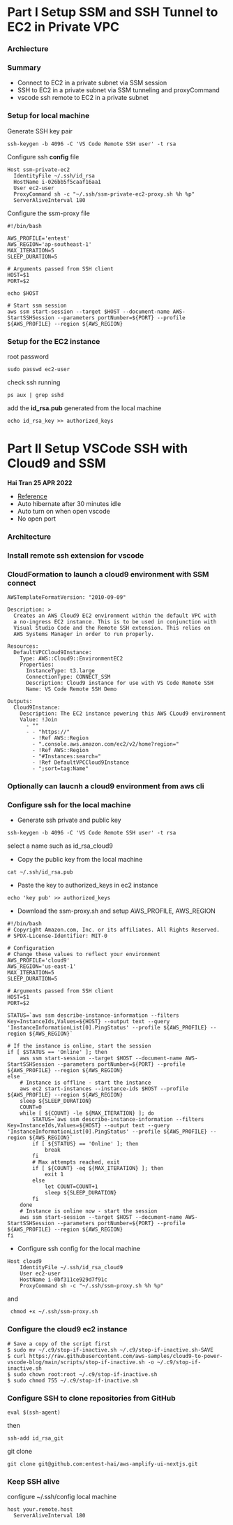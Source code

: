 # Part I Setup SSM and SSH Tunnel to EC2 in Private VPC

### Archiecture

### Summary

- Connect to EC2 in a private subnet via SSM session
- SSH to EC2 in a private subnet via SSM tunneling and proxyCommand
- vscode ssh remote to EC2 in a private subnet

### Setup for local machine

Generate SSH key pair

```
ssh-keygen -b 4096 -C 'VS Code Remote SSH user' -t rsa

```

Configure ssh **config** file

```
Host ssm-private-ec2
  IdentityFile ~/.ssh/id_rsa
  HostName i-026bb5f5caaf16aa1
  User ec2-user
  ProxyCommand sh -c "~/.ssh/ssm-private-ec2-proxy.sh %h %p"
  ServerAliveInterval 180
```

Configure the ssm-proxy file

```
#!/bin/bash

AWS_PROFILE='entest'
AWS_REGION='ap-southeast-1'
MAX_ITERATION=5
SLEEP_DURATION=5

# Arguments passed from SSH client
HOST=$1
PORT=$2

echo $HOST

# Start ssm session
aws ssm start-session --target $HOST --document-name AWS-StartSSHSession --parameters portNumber=${PORT} --profile ${AWS_PROFILE} --region ${AWS_REGION}

```

### Setup for the EC2 instance

root password

```
sudo passwd ec2-user

```

check ssh running

```
ps aux | grep sshd
```

add the **id_rsa.pub** generated from the local machine

```
echo id_rsa_key >> authorized_keys
```

# Part II Setup VSCode SSH with Cloud9 and SSM

**Hai Tran 25 APR 2022**

- [Reference](https://aws.amazon.com/blogs/architecture/field-notes-use-aws-cloud9-to-power-your-visual-studio-code-ide/)
- Auto hibernate after 30 minutes idle
- Auto turn on when open vscode
- No open port

### Architecture

### Install remote ssh extension for vscode

### CloudFormation to launch a cloud9 environment with SSM connect

```
AWSTemplateFormatVersion: "2010-09-09"

Description: >
  Creates an AWS Cloud9 EC2 environment within the default VPC with
  a no-ingress EC2 instance. This is to be used in conjunction with
  Visual Studio Code and the Remote SSH extension. This relies on
  AWS Systems Manager in order to run properly.

Resources:
  DefaultVPCCloud9Instance:
    Type: AWS::Cloud9::EnvironmentEC2
    Properties:
      InstanceType: t3.large
      ConnectionType: CONNECT_SSM
      Description: Cloud9 instance for use with VS Code Remote SSH
      Name: VS Code Remote SSH Demo

Outputs:
  Cloud9Instance:
    Description: The EC2 instance powering this AWS CLoud9 environment
    Value: !Join
      - ""
      - - "https://"
        - !Ref AWS::Region
        - ".console.aws.amazon.com/ec2/v2/home?region="
        - !Ref AWS::Region
        - "#Instances:search="
        - !Ref DefaultVPCCloud9Instance
        - ";sort=tag:Name"

```

### Optionally can laucnh a cloud9 environment from aws cli

### Configure ssh for the local machine

- Generate ssh private and public key

```
ssh-keygen -b 4096 -C 'VS Code Remote SSH user' -t rsa
```

select a name such as id_rsa_cloud9

- Copy the public key from the local machine

```
cat ~/.ssh/id_rsa.pub
```

- Paste the key to authorized_keys in ec2 instance

```
echo 'key pub' >> authorized_keys
```

- Download the ssm-proxy.sh and setup AWS_PROFILE, AWS_REGION

```
#!/bin/bash
# Copyright Amazon.com, Inc. or its affiliates. All Rights Reserved.
# SPDX-License-Identifier: MIT-0

# Configuration
# Change these values to reflect your environment
AWS_PROFILE='cloud9'
AWS_REGION='us-east-1'
MAX_ITERATION=5
SLEEP_DURATION=5

# Arguments passed from SSH client
HOST=$1
PORT=$2

STATUS=`aws ssm describe-instance-information --filters Key=InstanceIds,Values=${HOST} --output text --query 'InstanceInformationList[0].PingStatus' --profile ${AWS_PROFILE} --region ${AWS_REGION}`

# If the instance is online, start the session
if [ $STATUS == 'Online' ]; then
    aws ssm start-session --target $HOST --document-name AWS-StartSSHSession --parameters portNumber=${PORT} --profile ${AWS_PROFILE} --region ${AWS_REGION}
else
    # Instance is offline - start the instance
    aws ec2 start-instances --instance-ids $HOST --profile ${AWS_PROFILE} --region ${AWS_REGION}
    sleep ${SLEEP_DURATION}
    COUNT=0
    while [ ${COUNT} -le ${MAX_ITERATION} ]; do
        STATUS=`aws ssm describe-instance-information --filters Key=InstanceIds,Values=${HOST} --output text --query 'InstanceInformationList[0].PingStatus' --profile ${AWS_PROFILE} --region ${AWS_REGION}`
        if [ ${STATUS} == 'Online' ]; then
            break
        fi
        # Max attempts reached, exit
        if [ ${COUNT} -eq ${MAX_ITERATION} ]; then
            exit 1
        else
            let COUNT=COUNT+1
            sleep ${SLEEP_DURATION}
        fi
    done
    # Instance is online now - start the session
    aws ssm start-session --target $HOST --document-name AWS-StartSSHSession --parameters portNumber=${PORT} --profile ${AWS_PROFILE} --region ${AWS_REGION}
fi
```

- Configure ssh config for the local machine

```
Host cloud9
    IdentityFile ~/.ssh/id_rsa_cloud9
    User ec2-user
    HostName i-0bf311ce929d7f91c
    ProxyCommand sh -c "~/.ssh/ssm-proxy.sh %h %p"
```

and

```
 chmod +x ~/.ssh/ssm-proxy.sh
```

### Configure the cloud9 ec2 instance

```
# Save a copy of the script first
$ sudo mv ~/.c9/stop-if-inactive.sh ~/.c9/stop-if-inactive.sh-SAVE
$ curl https://raw.githubusercontent.com/aws-samples/cloud9-to-power-vscode-blog/main/scripts/stop-if-inactive.sh -o ~/.c9/stop-if-inactive.sh
$ sudo chown root:root ~/.c9/stop-if-inactive.sh
$ sudo chmod 755 ~/.c9/stop-if-inactive.sh
```

### Configure SSH to clone repositories from GitHub

```
eval $(ssh-agent)
```

then

```
ssh-add id_rsa_git
```

git clone

```
git clone git@github.com:entest-hai/aws-amplify-ui-nextjs.git
```

### Keep SSH alive

configure ~/.ssh/config local machine

```
host your.remote.host
  ServerAliveInterval 180
```
